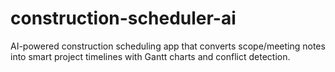 # construction-scheduler-ai
AI-powered construction scheduling app that converts scope/meeting notes into smart project timelines with Gantt charts and conflict detection.
